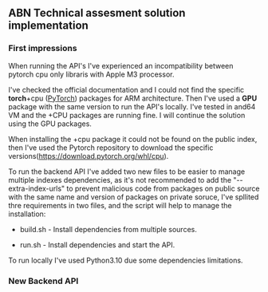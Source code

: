 ## ABN Technical assesment solution implementation

### First impressions

When running the API's I've experienced an incompatibility between pytorch cpu only libraris with Apple M3 processor.

I've checked the official documentation and I could not find the specific **torch**+cpu ([PyTorch](https://pytorch.org)) packages for ARM architecture. Then I've used a **GPU** package with the same version to run the API's locally. I've tested in and64 VM and the +CPU packages are running fine. I will continue the solution using the GPU packages.

When installing the +cpu package it could not be found on the public index, then I've used the Pytorch repository to download the specific versions(https://download.pytorch.org/whl/cpu).

To run the backend API I've added two new files to be easier to manage multiple indexes dependencies, as it's not recommended to add the "--extra-index-urls" to prevent malicious code from packages on public source with the same name and version of packages on private soruce, I've spllited thre requirements in two files, and the script will help to manage the installation:

- build.sh - Install dependencies from multiple sources.

- run.sh - Install dependencies and start the API.

To run locally I've used Python3.10 due some dependencies limitations.

### New Backend API